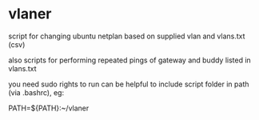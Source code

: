 # vlaner

script for changing ubuntu netplan based on supplied vlan and vlans.txt (csv)

also scripts for performing repeated pings of gateway and buddy listed in vlans.txt


you need sudo rights to run
can be helpful to include script folder in path (via .bashrc), eg:

  PATH=${PATH}:~/vlaner
